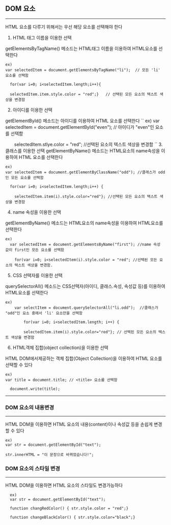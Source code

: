 ## DOM 요소
---

HTML 요소를 다루기 위해서는 우선 해당 요소를 선택해야 한다
1. HTML 태그 이름을 이용한 선택<br/>  
  
  getElementsByTagName() 메소드는 HTML태그 이름을 이용하여 HTML요소를 선택한다  
  ```
  ex)
  var selectedItem = document.getElementsByTagName("li");  // 모든 'li' 요소를 선택함
  
  for(var i=0; i<selectedItem.length;i++){
  
  selectedItem.item.style.color = "red";}   // 선택된 모든 요소의 텍스트 색상을 변경함 
  ```
2. 아이디를 이용한 선택
  
  getElementById() 메소드는 아이디를 이용하여 HTML 요소를 선택한다
  ``
  ex) var selectedItem = document.getElementById("even"); // 아이디가 "even"인 요소를 선택함
  
  selectedItem.stlye.color = "red"; //선택된 요소의 텍스트 색상을 변경함
  ``
3. 클래스를 이용한 선택 
  getElementByName() 메소드는 HTML요소의 name속성을 이용하여 HTML 요소를 선택한다 
  ```
  ex) 
  var selectedItem = document.getElementByClassName("odd"); //클래스가 odd인 모든 요소를 선택함
  
  for(var i=0; i<selectedItem.length;i++) {                                                
  
    selectedItem.item(i).style.color="red"}; //선택된 모든 요소의 택스트 색상을 변경함  
  ```
4. name 속성을 이용한 선택
  
  getElementByName() 메소드는 HTML요소의 name속성을 이용하여 HTML요소를 선택한다 
  ```
  ex)
    var selectedItem = document.getElementsByName("first"); //name 속성 값이 first인 모든 요소를 선택함 
    
    for(var i=0; i<selectedItem(i).style.color = "red"; //선택된 모든 요소의 텍스트 색상을 변경함.  
  ```
5. CSS 선택자를 이용한 선택  

  querySelectorAll() 메소드는 CSS선택자(아이디, 클래스.속성, 속성값 등)를 이용하여 HTML요소를 선택한다
  ```
  ex)
      var selectItem = document.querySelectorAll("li.odd");  //클래스가 "odd"인 요소 중에서 'li' 요소만을 선택함  

        for(var i=0; i<selectedItem.length; i++) { 
        
        selectedItem.item(i).style.color="red"}; // 선택된 모든 요소의 텍스트 색상을 변경함  
  ```
6. HTML객체 집합(object collection)을 이용한 선택

  HTML DOM에서제공하는 객체 집합(Object Collection)을 이용하여 HTML 요소를 선택할 수 있다
  ```
  ex)
  var title = document.title; // <title> 요소를 선택함  
  
  document.write(title); 
  ```
  ---
 ### DOM 요소의 내용변경
  ---
  HTML DOM을 이용하면 HTML 요소의 내용(content)이나 속성값 등을 손쉽게 변경할 수 있다 
  ```
  ex) 
  var str = document.getElementById("text");
  
  str.innerHTML = "이 문장으로 바뀌었습니다!";
  ```
  
  ### DOM 요소의 스타일 변경
  ---
  HTML DOM을 이용하면 HTML 요소의 스타일도 변경가능하다
  ```
    ex) 
    var str = document.getElementById("text");  
    
    function changRedColor() { str.style.color = "red";}  
    
    function changeBlackColor() { str.style.color="black";} 
  ```
